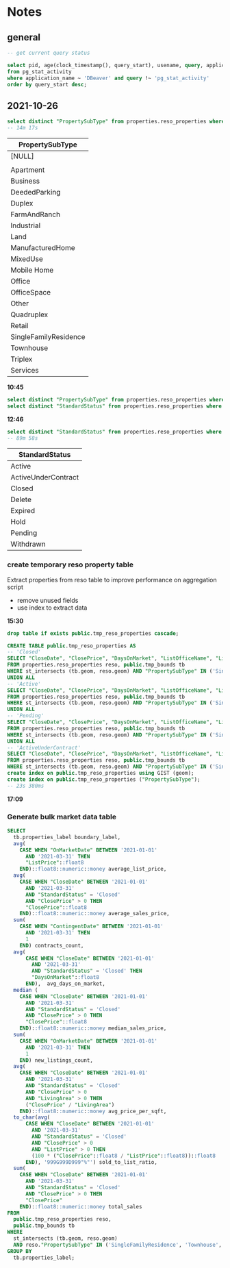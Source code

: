 # Notes

## general

```sql
-- get current query status

select pid, age(clock_timestamp(), query_start), usename, query, application_name
from pg_stat_activity
where application_name ~ 'DBeaver' and query !~ 'pg_stat_activity'
order by query_start desc;
```

## 2021-10-26

```sql
select distinct "PropertySubType" from properties.reso_properties where vendor='bright' and "StandardStatus" = 'Closed';
-- 14m 17s
```

| PropertySubType       |
| --------------------- |
| [NULL]                |
|                       |
| Apartment             |
| Business              |
| DeededParking         |
| Duplex                |
| FarmAndRanch          |
| Industrial            |
| Land                  |
| ManufacturedHome      |
| MixedUse              |
| Mobile Home           |
| Office                |
| OfficeSpace           |
| Other                 |
| Quadruplex            |
| Retail                |
| SingleFamilyResidence |
| Townhouse             |
| Triplex               |
| Services              |

**10:45**

```sql
select distinct "PropertySubType" from properties.reso_properties where vendor='bright';
select distinct "StandardStatus" from properties.reso_properties where vendor='bright';
```

**12:46**

```sql
select distinct "StandardStatus" from properties.reso_properties where vendor='bright';
-- 89m 58s
```

| StandardStatus      |
| ------------------- |
| Active              |
| ActiveUnderContract |
| Closed              |
| Delete              |
| Expired             |
| Hold                |
| Pending             |
| Withdrawn           |

### create temporary reso property table

Extract properties from reso table to improve performance on aggregation script

- remove unused fields
- use index to extract data

**15:30**

```sql
drop table if exists public.tmp_reso_properties cascade;

CREATE TABLE public.tmp_reso_properties AS
-- 'Closed'
SELECT "CloseDate", "ClosePrice", "DaysOnMarket", "ListOfficeName", "ListPrice", "ListingId", "MlsStatus", "OnMarketDate", "StandardStatus", "City", "Latitude", "LivingArea", "Longitude", "PostalCode", "PropertySubType", "PropertyType", "ContingentDate", "StateOrProvince", "UnparsedAddress", reso."geom", "vendor", "Media", "url", "PropertySubTypeText"
FROM properties.reso_properties reso, public.tmp_bounds tb
WHERE st_intersects (tb.geom, reso.geom) AND "PropertySubType" IN ('SingleFamilyResidence', 'Townhouse', 'Condominium') AND "StandardStatus" = 'Closed'
UNION ALL
-- 'Active'
SELECT "CloseDate", "ClosePrice", "DaysOnMarket", "ListOfficeName", "ListPrice", "ListingId", "MlsStatus", "OnMarketDate", "StandardStatus", "City", "Latitude", "LivingArea", "Longitude", "PostalCode", "PropertySubType", "PropertyType", "ContingentDate", "StateOrProvince", "UnparsedAddress", reso."geom", "vendor", "Media", "url", "PropertySubTypeText"
FROM properties.reso_properties reso, public.tmp_bounds tb
WHERE st_intersects (tb.geom, reso.geom) AND "PropertySubType" IN ('SingleFamilyResidence', 'Townhouse', 'Condominium') AND "StandardStatus" = 'Active'
UNION ALL
-- 'Pending'
SELECT "CloseDate", "ClosePrice", "DaysOnMarket", "ListOfficeName", "ListPrice", "ListingId", "MlsStatus", "OnMarketDate", "StandardStatus", "City", "Latitude", "LivingArea", "Longitude", "PostalCode", "PropertySubType", "PropertyType", "ContingentDate", "StateOrProvince", "UnparsedAddress", reso."geom", "vendor", "Media", "url", "PropertySubTypeText"
FROM properties.reso_properties reso, public.tmp_bounds tb
WHERE st_intersects (tb.geom, reso.geom) AND "PropertySubType" IN ('SingleFamilyResidence', 'Townhouse', 'Condominium') AND "StandardStatus" = 'Pending'
UNION ALL
-- 'ActiveUnderContract'
SELECT "CloseDate", "ClosePrice", "DaysOnMarket", "ListOfficeName", "ListPrice", "ListingId", "MlsStatus", "OnMarketDate", "StandardStatus", "City", "Latitude", "LivingArea", "Longitude", "PostalCode", "PropertySubType", "PropertyType", "ContingentDate", "StateOrProvince", "UnparsedAddress", reso."geom", "vendor", "Media", "url", "PropertySubTypeText"
FROM properties.reso_properties reso, public.tmp_bounds tb
WHERE st_intersects (tb.geom, reso.geom) AND "PropertySubType" IN ('SingleFamilyResidence', 'Townhouse', 'Condominium') AND "StandardStatus" = 'ActiveUnderContract';
create index on public.tmp_reso_properties using GIST (geom);
create index on public.tmp_reso_properties ("PropertySubType");
-- 23s 380ms
```

**17:09**

### Generate bulk market data table

```sql
SELECT
  tb.properties_label boundary_label,
  avg(
    CASE WHEN "OnMarketDate" BETWEEN '2021-01-01'
      AND '2021-03-31' THEN
      "ListPrice"::float8
    END)::float8::numeric::money average_list_price,
  avg(
    CASE WHEN "CloseDate" BETWEEN '2021-01-01'
      AND '2021-03-31'
      AND "StandardStatus" = 'Closed'
      AND "ClosePrice" > 0 THEN
      "ClosePrice"::float8
    END)::float8::numeric::money average_sales_price,
  sum(
    CASE WHEN "ContingentDate" BETWEEN '2021-01-01'
      AND '2021-03-31' THEN
      1
    END) contracts_count,
  avg(
      CASE WHEN "CloseDate" BETWEEN '2021-01-01'
        AND '2021-03-31'
        AND "StandardStatus" = 'Closed' THEN
        "DaysOnMarket"::float8
      END),  avg_days_on_market,
  median (
    CASE WHEN "CloseDate" BETWEEN '2021-01-01'
      AND '2021-03-31'
      AND "StandardStatus" = 'Closed'
      AND "ClosePrice" > 0 THEN
      "ClosePrice"::float8
    END)::float8::numeric::money median_sales_price,
  sum(
    CASE WHEN "OnMarketDate" BETWEEN '2021-01-01'
      AND '2021-03-31' THEN
      1
    END) new_listings_count,
  avg(
    CASE WHEN "CloseDate" BETWEEN '2021-01-01'
      AND '2021-03-31'
      AND "StandardStatus" = 'Closed'
      AND "ClosePrice" > 0
      AND "LivingArea" > 0 THEN
      ("ClosePrice" / "LivingArea")
    END)::float8::numeric::money avg_price_per_sqft,
  to_char(avg(
      CASE WHEN "CloseDate" BETWEEN '2021-01-01'
        AND '2021-03-31'
        AND "StandardStatus" = 'Closed'
        AND "ClosePrice" > 0
        AND "ListPrice" > 0 THEN
        (100 * ("ClosePrice"::float8 / "ListPrice"::float8))::float8
      END), '999G999D999"%"') sold_to_list_ratio,
  sum(
    CASE WHEN "CloseDate" BETWEEN '2021-01-01'
      AND '2021-03-31'
      AND "StandardStatus" = 'Closed'
      AND "ClosePrice" > 0 THEN
      "ClosePrice"
    END)::float8::numeric::money total_sales
FROM
  public.tmp_reso_properties reso,
  public.tmp_bounds tb
WHERE
  st_intersects (tb.geom, reso.geom)
  AND reso."PropertySubType" IN ('SingleFamilyResidence', 'Townhouse', 'Condominium')
GROUP BY
  tb.properties_label;
```
